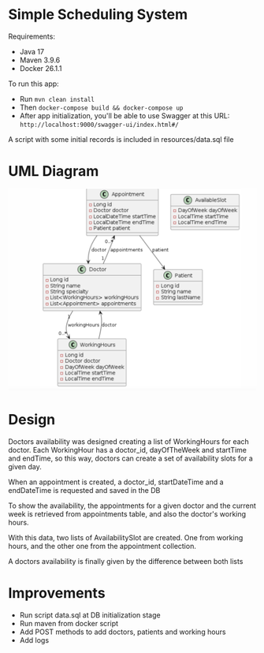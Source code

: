 # Simple Scheduling System

Requirements:
- Java 17
- Maven 3.9.6
- Docker 26.1.1

To run this app:
- Run `mvn clean install`
- Then `docker-compose build && docker-compose up`
- After app initialization, you'll be able to use Swagger at this URL:
`http://localhost:9000/swagger-ui/index.html#/`

A script with some initial records is included in  resources/data.sql file

# UML Diagram

![uml.png](src%2Fmain%2Fresources%2Fuml.png)

# Design

Doctors availability was designed creating a list of WorkingHours for each doctor.
Each WorkingHour has a doctor_id, dayOfTheWeek and startTime and endTime, so this way, doctors can create a set of availability slots for a given day.

When an appointment is created, a doctor_id, startDateTime and a endDateTime is requested and saved in the DB

To show the availability, the appointments for a given doctor and the current week is retrieved from appointments table, and also the doctor's working hours.

With this data, two lists of AvailabilitySlot are created. One from working hours, and the other one from the appointment collection.

A doctors availability is finally given by the difference between both lists

# Improvements
- Run script data.sql at DB initialization stage
- Run maven from docker script
- Add POST methods to add doctors, patients and working hours
- Add logs
